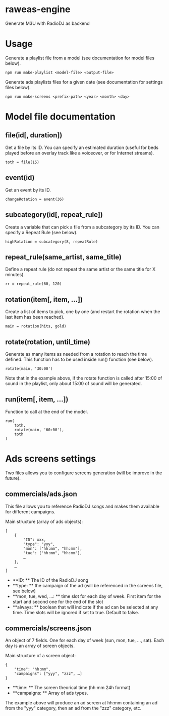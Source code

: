# raweas-engine

Generate M3U with RadioDJ as backend

# Usage

Generate a playlist file from a model (see documentation for model files below).

```
npm run make-playlist <model-file> <output-file>
```

Generate ads playlists files for a given date (see documentation for settings files below).

```
npm run make-screens <prefix-path> <year> <month> <day>
```

# Model file documentation

## file(id[, duration])

Get a file by its ID. You can specify an estimated duration (useful for beds played before an overlay track like a voiceover, or for Internet streams).

```
toth = file(15)
```

## event(id)

Get an event by its ID.

```
changeRotation = event(36)
```

## subcategory(id\[, repeat_rule\])

Create a variable that can pick a file from a subcategory by its ID. You can specify a Repeat Rule (see below).

```
highRotation = subcategory(8, repeatRule)
```

## repeat_rule(same_artist, same_title)

Define a repeat rule (do not repeat the same artist or the same title for X minutes).

```
rr = repeat_rule(60, 120)
```

## rotation(item\[, item, ...\])

Create a list of items to pick, one by one (and restart the rotation when the last item has been reached).

```
main = rotation(hits, gold)
```

## rotate(rotation, until_time)

Generate as many items as needed from a rotation to reach the time defined. This function has to be used inside run() function (see below).

```
rotate(main, '30:00')
```

Note that in the example above, if the rotate function is called after 15:00 of sound in the playlist, only about 15:00 of sound will be generated.

## run(item[, item, ...])

Function to call at the end of the model.

```
run(
	toth,
	rotate(main, '60:00'),
	toth
)
```

# Ads screens settings

Two files allows you to configure screens generation (will be improve in the future).

## commercials/ads.json

This file allows you to reference RadioDJ songs and makes them available for different campaigns.

Main structure (array of ads objects):

```
[
	{
		"ID": xxx,
		"type": "yyy",
		"mon": ["hh:mm", "hh:mm"],
		"tue": ["hh:mm", "hh:mm"],
		…
	},
	…
]
```
- **ID: ** The ID of the RadioDJ song
- **type: ** the campaign of the ad (will be referenced in the screens file, see below)
- **mon, tue, wed, …: ** time slot for each day of week. First item for the start and second one for the end of the slot
- **always: ** boolean that will indicate if the ad can be selected at any time. Time slots will be ignored if set to true. Default to false.

## commercials/screens.json

An object of 7 fields. One for each day of week (sun, mon, tue, …, sat). Each day is an array of screen objects.

Main structure of a screen object:

```
{
	"time": "hh:mm",
	"campaigns": ["yyy", "zzz", …]
}
```

- **time: ** The screen theorical time (hh:mm 24h format)
- **campaigns: ** Array of ads types.

The example above will produce an ad screen at hh:mm containing an ad from the "yyy" category, then an ad from the "zzz" category, etc.
